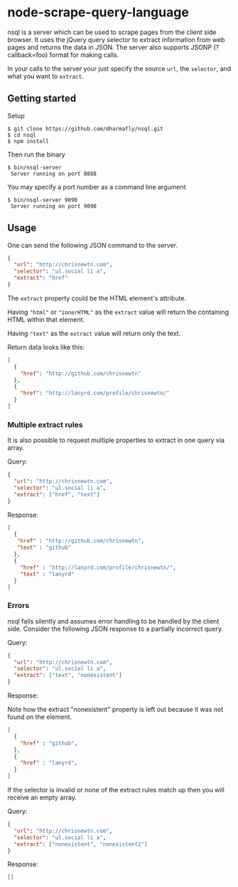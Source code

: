 node-scrape-query-language
==========================

nsql is a server which can be used to scrape pages from the client side browser.
It uses the jQuery query selector to extract information from web pages and
returns the data in JSON. The server also supports JSONP (?callback=foo) format
for making calls.

In your calls to the server your just specify the source `url`, the `selector`,
and what you want to `extract`.

Getting started
---------------

Setup

    $ git clone https://github.com/dharmafly/nsql.git
    $ cd nsql
    $ npm install

Then run the binary

    $ bin/nsql-server
     Server running on port 8888

You may specify a port number as a command line argument

    $ bin/nsql-server 9090
     Server running on port 9090

Usage
-----

One can send the following JSON command to the server.

```JSON
{
  "url": "http://chrisnewtn.com",
  "selector": "ul.social li a",
  "extract": "href"
}
```

The `extract` property could be the HTML element's attribute.

Having `"html"` or `"innerHTML"` as the `extract` value will return the
containing HTML within that element.

Having `"text"` as the `extract` value will return only the text.

Return data looks like this:

```JSON
[
  {
    "href": "http://github.com/chrisnewtn"
  },
  {
    "href": "http://lanyrd.com/profile/chrisnewtn/"
  }
]
```

### Multiple extract rules

It is also possible to request multiple properties to extract in one query via
array.

Query:

```JSON
{
  "url": "http://chrisnewtn.com",
  "selector": "ul.social li a",
  "extract": ["href", "text"]
}
```

Response:

```JSON
[
  {
   "href" : "http://github.com/chrisnewtn",
   "text" : "github"
  },
  {
    "href" : "http://lanyrd.com/profile/chrisnewtn/",
    "text" : "lanyrd"
  }
]
```

### Errors

nsql fails silently and assumes error handling to be handled by the client side.
Consider the following JSON response to a partially incorrect query.

Query:

```JSON
{
  "url": "http://chrisnewtn.com",
  "selector": "ul.social li a",
  "extract": ["text", "nonexistent"]
}
```

Response:

Note how the extract "nonexistent" property is left out because it was not found
on the element.

```JSON
[
  {
    "href" : "github",
  },
  {
    "href" : "lanyrd",
  }
]
```

If the selector is invalid or none of the extract rules match up then you will receive
an empty array.

Query:

```JSON
{
  "url": "http://chrisnewtn.com",
  "selector": "ul.social li a",
  "extract": ["nonexistent", "nonexistent2"]
}
```

Response:

```JSON
[]
```
